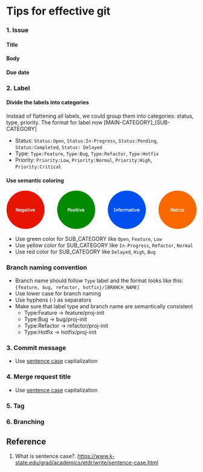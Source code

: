 # Tips for effective git

### 1. Issue 
#### Title


#### Body


#### Due date


### 2. Label
#### Divide the labels into categories 
Instead of flattening all labels, we could group them into categories: status, type, priority. The format for label now [MAIN-CATEGORY]_[SUB-CATEGORY]
- Status: `Status:Open`, `Status:In-Progress`, `Status:Pending`, `Status:Completed`, `Status: Delayed`
- Type: `Type:Feature`, `Type:Bug`, `Type:Refactor`, `Type:Hotfix`
- Priority: `Priority:Low`, `Priority:Normal`, `Priority:High`, `Priority:Critical`

#### Use semantic coloring
![Semantic coloring](./assets/Semantic-coloring.png)

- Use green color for SUB_CATEGORY like `Open`, `Feature`, `Low`
- Use yellow color for SUB_CATEGORY like `In-Progress`, `Refactor`, `Normal`
- Use red color for SUB_CATEGORY like `Delayed`, `High`, `Bug`

### Branch naming convention
- Branch name should follow `Type` label and the format looks like this: `{feature, bug, refactor, hotfix}/[BRANCH_NAME]`
- Use lower case for branch naming
- Use hyphens (-) as separators
- Make sure that label type and branch name are semantically consistent
  - Type:Feature -> feature/proj-init
  - Type:Bug -> bug/proj-init
  - Type:Refactor -> refactor/proj-init
  - Type:Hotfix -> hotfix/proj-init

### 3. Commit message
- Use [sentence case](https://www.k-state.edu/grad/academics/etdr/write/sentence-case.html) capitalization



### 4. Merge request title
- Use [sentence case](https://www.k-state.edu/grad/academics/etdr/write/sentence-case.html) capitalization


### 5. Tag



### 6. Branching



## Reference
1. What is sentence case?. https://www.k-state.edu/grad/academics/etdr/write/sentence-case.html

